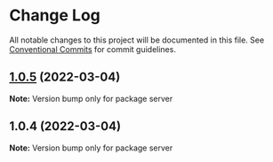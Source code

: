 # Change Log

All notable changes to this project will be documented in this file.
See [Conventional Commits](https://conventionalcommits.org) for commit guidelines.

## [1.0.5](https://github.com/KittichoteKamalapirat/cookknow-monorepo/compare/v1.0.4...v1.0.5) (2022-03-04)

**Note:** Version bump only for package server





## 1.0.4 (2022-03-04)

**Note:** Version bump only for package server
